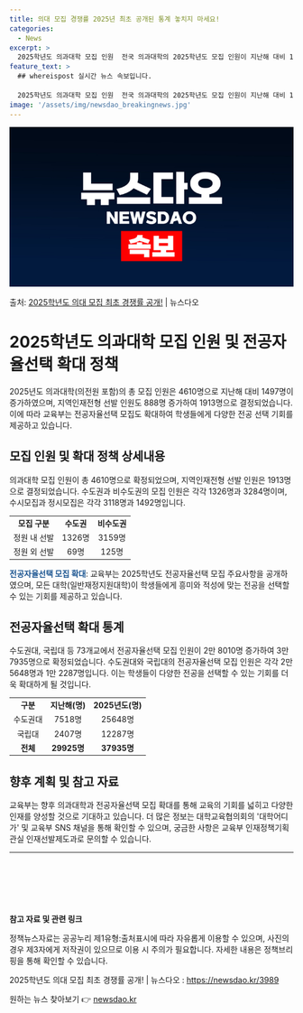 ```yaml
---
title: 의대 모집 경쟁률 2025년 최초 공개된 통계 놓치지 마세요!
categories:
  - News
excerpt: >
  2025학년도 의과대학 모집 인원  전국 의과대학의 2025학년도 모집 인원이 지난해 대비 1497명 늘어난…
feature_text: >
  ## whereispost 실시간 뉴스 속보입니다.

  2025학년도 의과대학 모집 인원  전국 의과대학의 2025학년도 모집 인원이 지난해 대비 1497명 늘어난…
image: '/assets/img/newsdao_breakingnews.jpg'
---
```


![뉴스다오 속보](/assets/img/newsdao_breakingnews.jpg)

<p>출처: <a href="https://newsdao.kr/3989" rel="dofollow">2025학년도 의대 모집 최초 경쟁률 공개!</a> | 뉴스다오</p>

<h1>2025학년도 의과대학 모집 인원 및 전공자율선택 확대 정책</h1>
<p data-ke-size="size16">2025년도 의과대학(의전원 포함)의 총 모집 인원은 4610명으로 지난해 대비 1497명이 증가하였으며, 지역인재전형 선발 인원도 888명 증가하여 1913명으로 결정되었습니다. 이에 따라 교육부는 전공자율선택 모집도 확대하여 학생들에게 다양한 전공 선택 기회를 제공하고 있습니다.</p>

<h2 data-ke-size="size26">모집 인원 및 확대 정책 상세내용</h2>
<p data-ke-size="size16">의과대학 모집 인원이 총 4610명으로 확정되었으며, 지역인재전형 선발 인원은 1913명으로 결정되었습니다. 수도권과 비수도권의 모집 인원은 각각 1326명과 3284명이며, 수시모집과 정시모집은 각각 3118명과 1492명입니다.</p>
<table>
	<tr>
		<td style="text-align: center; height: 17px;"><b>모집 구분</b></td>
		<td style="text-align: center; height: 17px;"><b>수도권</b></td>
		<td style="text-align: center; height: 17px;"><b>비수도권</b></td>
	</tr>
	<tr>
		<td style="text-align: center; height: 17px;">정원 내 선발</td>
		<td style="text-align: center; height: 17px;">1326명</td>
		<td style="text-align: center; height: 17px;">3159명</td>
	</tr>
	<tr>
		<td style="text-align: center; height: 17px;">정원 외 선발</td>
		<td style="text-align: center; height: 17px;">69명</td>
		<td style="text-align: center; height: 17px;">125명</td>
	</tr>
</table>
<p><b><span style="color: #1a5490;">전공자율선택 모집 확대</span></b>: 교육부는 2025학년도 전공자율선택 모집 주요사항을 공개하였으며, 모든 대학(일반재정지원대학)이 학생들에게 흥미와 적성에 맞는 전공을 선택할 수 있는 기회를 제공하고 있습니다.</p>

<h2 data-ke-size="size26">전공자율선택 확대 통계</h2>
<p data-ke-size="size16">수도권대, 국립대 등 73개교에서 전공자율선택 모집 인원이 2만 8010명 증가하여 3만 7935명으로 확정되었습니다. 수도권대와 국립대의 전공자율선택 모집 인원은 각각 2만 5648명과 1만 2287명입니다. 이는 학생들이 다양한 전공을 선택할 수 있는 기회를 더욱 확대하게 될 것입니다.</p>
<table>
	<tr>
		<td style="text-align: center; height: 17px;"><b>구분</b></td>
		<td style="text-align: center; height: 17px;"><b>지난해(명)</b></td>
		<td style="text-align: center; height: 17px;"><b>2025년도(명)</b></td>
	</tr>
	<tr>
		<td style="text-align: center; height: 17px;">수도권대</td>
		<td style="text-align: center; height: 17px;">7518명</td>
		<td style="text-align: center; height: 17px;">25648명</td>
	</tr>
	<tr>
		<td style="text-align: center; height: 17px;">국립대</td>
		<td style="text-align: center; height: 17px;">2407명</td>
		<td style="text-align: center; height: 17px;">12287명</td>
	</tr>
	<tr>
		<td style="text-align: center; height: 17px;"><b>전체</b></td>
		<td style="text-align: center; height: 17px;"><b>29925명</b></td>
		<td style="text-align: center; height: 17px;"><b>37935명</b></td>
	</tr>
</table>

<h2 data-ke-size="size26">향후 계획 및 참고 자료</h2>
<p data-ke-size="size16">교육부는 향후 의과대학과 전공자율선택 모집 확대를 통해 교육의 기회를 넓히고 다양한 인재를 양성할 것으로 기대하고 있습니다. 더 많은 정보는 대학교육협의회의 '대학어디가' 및 교육부 SNS 채널을 통해 확인할 수 있으며, 궁금한 사항은 교육부 인재정책기획관실 인재선발제도과로 문의할 수 있습니다.</p>

<hr>
<p data-ke-size="size16">&nbsp;</p>
<p data-ke-size="size16">&nbsp;</p>
<p data-ke-size="size16">&nbsp;</p>
<div class="references">
	<p><b>참고 자료 및 관련 링크</b></p>
	<p>정책뉴스자료는 공공누리 제1유형:출처표시에 따라 자유롭게 이용할 수 있으며, 사진의 경우 제3자에게 저작권이 있으므로 이용 시 주의가 필요합니다. 자세한 내용은 정책브리핑을 통해 확인할 수 있습니다.</p>
	<p>2025학년도 의대 모집 최초 경쟁률 공개! | 뉴스다오 : <a href="https://newsdao.kr/3989">https://newsdao.kr/3989</a></p>
</div> 

원하는 뉴스 찾아보기 👉 <a href="https://newsdao.kr" rel="dofollow">newsdao.kr</a>


